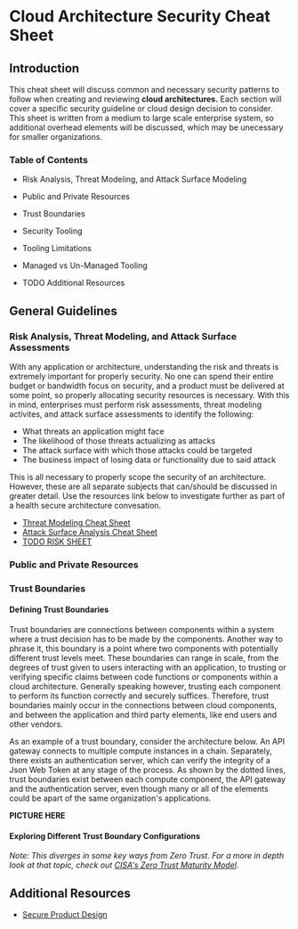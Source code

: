 # Cloud Architecture Security Cheat Sheet

## Introduction

This cheat sheet will discuss common and necessary security patterns to follow when creating and reviewing **cloud architectures.** Each section will cover a specific security guideline or cloud design decision to consider. This sheet is written from a medium to large scale enterprise system, so additional overhead elements will be discussed, which may be unecessary for smaller organizations.


### Table of Contents
- Risk Analysis, Threat Modeling, and Attack Surface Modeling
- Public and Private Resources
- Trust Boundaries
- Security Tooling
- Tooling Limitations
- Managed vs Un-Managed Tooling

- TODO Additional Resources


## General Guidelines

### Risk Analysis, Threat Modeling, and Attack Surface Assessments

With any application or architecture, understanding the risk and threats is extremely important for properly security. No one can spend their entire budget or bandwidth focus on security, and a product must be delivered at some point, so properly allocating security resources is necessary.
With this in mind, enterprises must perform risk assessments, threat modeling activites, and attack surface assessments to identify the following:

- What threats an application might face
- The likelihood of those threats actualizing as attacks
- The attack surface with which those attacks could be targeted
- The business impact of losing data or functionality due to said attack

This is all necessary to properly scope the security of an architecture. However, these are all separate subjects that can/should be discussed in greater detail. Use the resources link below to investigate further as part of a health secure architecture convesation.

- [Threat Modeling Cheat Sheet](https://cheatsheetseries.owasp.org/cheatsheets/Threat_Modeling_Cheat_Sheet.html)
- [Attack Surface Analysis Cheat Sheet](https://cheatsheetseries.owasp.org/cheatsheets/Attack_Surface_Analysis_Cheat_Sheet.html)
- [TODO RISK SHEET]()


### Public and Private Resources



### Trust Boundaries


#### Defining Trust Boundaries
Trust boundaries are connections between components within a system where a trust decision has to be made by the components. Another way to phrase it, this boundary is a point where two components with potentially different trust levels meet. These boundaries can range in scale, from the degrees of trust given to users interacting with an application, to trusting or verifying specific claims between code functions or components within a cloud architecture. Generally speaking however, trusting each component to perform its function correctly and securely suffices. Therefore, trust boundaries mainly occur in the connections between cloud components, and between the application and third party elements, like end users and other vendors.  

As an example of a trust boundary, consider the architecture below. An API gateway connects to multiple compute instances in a chain. Separately, there exists an authentication server, which can verify the integrity of a Json Web Token at any stage of the process. As shown by the dotted lines, trust boundaries exist between each compute component, the API gateway and the authentication server, even though many or all of the elements could be apart of the same organization's applications. 

**PICTURE HERE**



#### Exploring Different Trust Boundary Configurations


*Note: This diverges in some key ways from Zero Trust. For a more in depth look at that topic, check out [CISA's Zero Trust Maturity Model](https://www.cisa.gov/sites/default/files/2023-04/zero_trust_maturity_model_v2_508.pdf)*.


## Additional Resources
- [Secure Product Design](https://cheatsheetseries.owasp.org/cheatsheets/Secure_Product_Design_Cheat_Sheet.html)
